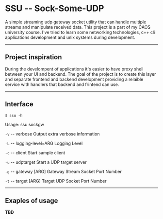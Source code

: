 # SSU -- Sock-Some-UDP
A simple streaming udp gateway socket utility that can handle multiple streams and manipulate received data. This project is a part of my CAOS university course. I've tried to learn some networking technologies, c++ cli applications development and unix systems during development.
***
## Project inspiration
During the develompent of applications it's easier to have proxy shell between your UI and backend. The goal of the project is to create this layer and separate frontend and backend development providing a relaible service with handlers that backend and frintend can use.
***
## Interface
``` $ ssu -h ```

Usage: ssu sockgw

```-v``` -- verbose Output extra verbose information

```-L``` -- logging-level=ARG Logging Level

```-c``` -- client Start sample client

```-u``` -- udptarget Start a UDP target server

```-g``` -- gateway [ARG] Gateway Stream Socket Port Number

```-t``` -- target [ARG] Target UDP Socket Port Number

***
## Exaples of usage
**TBD**

